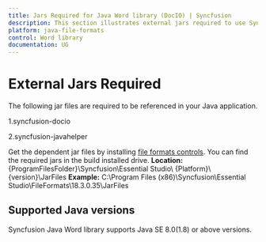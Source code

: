 ```yaml
---
title: Jars Required for Java Word library (DocIO) | Syncfusion
description: This section illustrates external jars required to use Syncfusion Java Word library (DocIO) in Java application
platform: java-file-formats
control: Word library
documentation: UG
---
```


# External Jars Required

The following jar files are required to be referenced in your Java application.

1.syncfusion-docio

2.syncfusion-javahelper

Get the dependent jar files by installing [file formats controls](https://www.syncfusion.com/sales/products/fileformats?utm_source=github&utm_medium=listing&utm_campaign=java-demos#). 
You can find the required jars in the build installed drive.
**Location:** {ProgramFilesFolder}\Syncfusion\Essential Studio\ {Platform}\ {version}\JarFiles
**Example:** C:\Program Files (x86)\Syncfusion\Essential Studio\FileFormats\18.3.0.35\JarFiles 

## Supported Java versions

Syncfusion Java Word library supports Java SE 8.0(1.8) or above versions.

